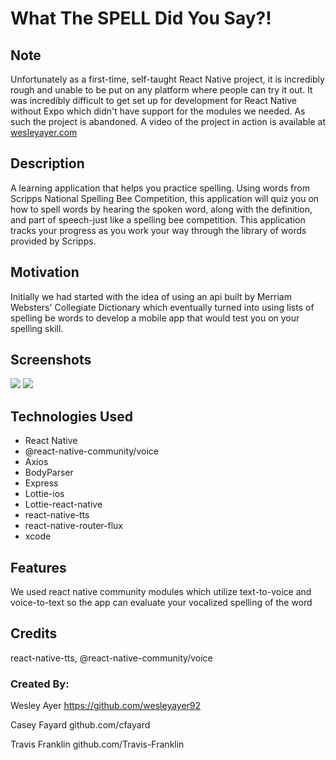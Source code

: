 # What The SPELL Did You Say?!

## Note

Unfortunately as a first-time, self-taught React Native project, it is incredibly rough and unable to be put 
on any platform where people can try it out. It was incredibly difficult to get set up for development for React Native without
Expo which didn't have support for the modules we needed. As such the project is abandoned. A video of the project in action is
available at [wesleyayer.com](http://wesleyayer.com)

## Description

A learning application that helps you practice spelling. Using words from Scripps National Spelling Bee Competition, 
this application will quiz you on how to spell words by hearing the spoken word, along with the definition, and part 
of speech-just like a spelling bee competition. This application tracks your progress as you work your way through 
the library of words provided by Scripps.

## Motivation

Initially we had started with the idea of using an api built by Merriam Websters' Collegiate Dictionary
which eventually turned into using lists of spelling be words to develop a mobile app that would test you on your spelling skill.

## Screenshots
![](assets/Screen%20Shot%202020-03-12%20at%201.37.40%20PM.png)
![](assets/Screen%20Shot%202020-03-12%20at%201.41.09%20PM.png)

## Technologies Used

- React Native
- @react-native-community/voice
- Axios
- BodyParser
- Express
- Lottie-ios
- Lottie-react-native
- react-native-tts
- react-native-router-flux
- xcode

## Features

We used react native community modules which utilize text-to-voice and voice-to-text
so the app can evaluate your vocalized spelling of the word

## Credits

react-native-tts, @react-native-community/voice

### Created By: 

Wesley Ayer 
  https://github.com/wesleyayer92
  
Casey Fayard 
  github.com/cfayard

Travis Franklin
  github.com/Travis-Franklin


